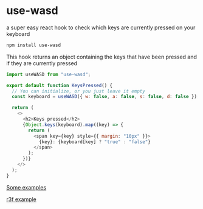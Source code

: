 # use-wasd

a super easy react hook to check which keys are currently pressed on your keyboard

```bash
npm install use-wasd
```

This hook returns an object containing the keys that have been pressed and if they are currently pressed

```js
import useWASD from "use-wasd";

export default function KeysPressed() {
  // You can initialize, or you just leave it empty
  const keyboard = useWASD({ w: false, a: false, s: false, d: false });

  return (
    <>
      <h2>Keys pressed</h2>
      {Object.keys(keyboard).map((key) => {
        return (
          <span key={key} style={{ margin: "10px" }}>
            {key}: {keyboard[key] ? "true" : "false"}
          </span>
        );
      })}
    </>
  );
}
```

[Some examples](https://codesandbox.io/s/usewasd-hook-jwvks5?file=/src/App.js)

[r3f example](https://codesandbox.io/s/use-wasd-hook-in-r3f-s0pomg?file=/src/App.js)
